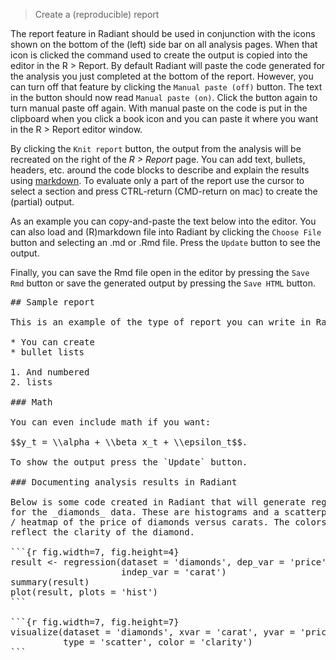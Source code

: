 > Create a (reproducible) report

The report feature in Radiant should be used in conjunction with the <i title='Report results' class='fa fa-edit'></i> icons shown on the bottom of the (left) side bar on all analysis pages. When that icon is clicked the command used to create the output is copied into the editor in the R > Report. By default Radiant will paste the code generated for the analysis you just completed at the bottom of the report. However, you can turn off that feature by clicking the `Manual paste (off)` button. The text in the button should now read `Manual paste (on)`. Click the button again to turn manual paste off again. With manual paste on the code is put in the clipboard when you click a book icon and you can paste it where you want in the R > Report editor window.

By clicking the `Knit report` button, the output from the analysis will be recreated on the right of the _R > Report_ page. You can add text, bullets, headers, etc. around the code blocks to describe and explain the results using <a href="http://rmarkdown.rstudio.com/authoring_pandoc_markdown.html" target="_blank">markdown</a>. To evaluate only a part of the report use the cursor to select a section and press CTRL-return (CMD-return on mac) to create the (partial) output.

As an example you can copy-and-paste the text below into the editor. You can also load and (R)markdown file into Radiant by clicking the `Choose File` button and selecting an .md or .Rmd file. Press the `Update` button to see the output.

Finally, you can save the Rmd file open in the editor by pressing the `Save Rmd` button or save the generated output by pressing the `Save HTML` button.

<pre>## Sample report

This is an example of the type of report you can write in Radiant.

* You can create
* bullet lists

1. And numbered
2. lists

### Math

You can even include math if you want:

$$y_t = \\alpha + \\beta x_t + \\epsilon_t$$.

To show the output press the `Update` button.

### Documenting analysis results in Radiant

Below is some code created in Radiant that will generate regression output
for the _diamonds_ data. These are histograms and a scatterplot
/ heatmap of the price of diamonds versus carats. The colors in the plot
reflect the clarity of the diamond.

```{r fig.width=7, fig.height=4}
result <- regression(dataset = 'diamonds', dep_var = 'price',
                     indep_var = 'carat')
summary(result)
plot(result, plots = 'hist')
```

```{r fig.width=7, fig.height=7}
visualize(dataset = 'diamonds', xvar = 'carat', yvar = 'price',
          type = 'scatter', color = 'clarity')
```
</pre>
